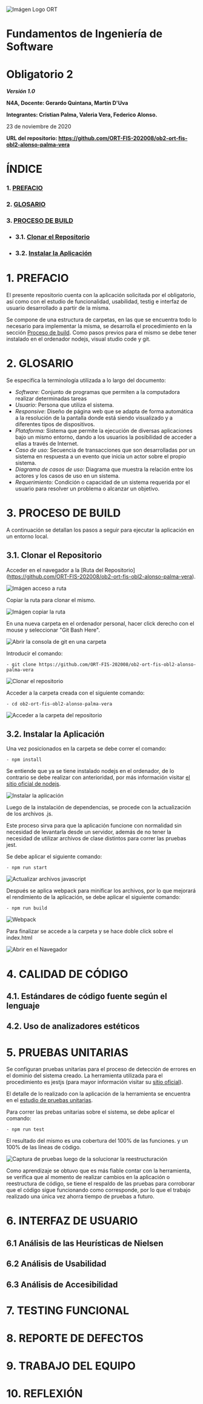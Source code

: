 ![Imágen Logo ORT](assets/logoort.png)

# Fundamentos de Ingeniería de Software
# Obligatorio 2
___Versión 1.0___

**N4A, Docente: Gerardo Quintana, Martín D'Uva**

**Integrantes: Cristian Palma, Valeria Vera, Federico Alonso.**

23 de noviembre de 2020

**URL del repositorio: https://github.com/ORT-FIS-202008/ob2-ort-fis-obl2-alonso-palma-vera**

# ÍNDICE

### 1. [PREFACIO](#I1)
### 2. [GLOSARIO](#I2)
### 3. [PROCESO DE BUILD](#I3)
- ### 3.1. [Clonar el Repositorio](#I31)
- ### 3.2. [Instalar la Aplicación](#I32)

# 1. PREFACIO <a name="I1"></a>

El presente repositorio cuenta con la aplicación solicitada por el obligatorio, así como con el estudio de funcionalidad, usabilidad, testig e interfaz de usuario desarrollado a partir de la misma.

Se compone de una estructura de carpetas, en las que se encuentra todo lo necesario para implementar la misma, se desarrolla el procedimiento en la sección [Proceso de build](#I3). Como pasos previos para el mismo se debe tener instalado en el ordenador nodejs, visual studio code y git.

# 2. GLOSARIO <a name="I2"></a>

Se especifíca la terminología utilizada a lo largo del documento:

- *Software:* Conjunto de programas que permiten a la computadora realizar determinadas tareas
- *Usuario*: Persona que utiliza el sistema.
- *Responsive*: Diseño de página web que se adapta de forma automática a la resolución de la pantalla donde está siendo visualizado y a diferentes tipos de dispositivos.
- *Plataforma:* Sistema que permite la ejecución de diversas aplicaciones bajo un mismo entorno, dando a los usuarios la posibilidad de acceder a ellas a través de Internet.
- *Caso de uso:* Secuencia de transacciones que son desarrolladas por un sistema en respuesta a un evento que inicia un actor sobre el propio sistema.
- *Diagrama de casos de uso:* Diagrama que muestra la relación entre los actores y los casos de uso en un sistema.
- *Requerimiento:* Condición o capacidad de un sistema requerida por el usuario para resolver un problema o alcanzar un objetivo.

# 3. PROCESO DE BUILD <a name="I3"></a>

A continuación se detallan los pasos a seguir para ejecutar la aplicación en un entorno local.

## 3.1. Clonar el Repositorio <a name="I31"></a>

Acceder en el navegador a la [Ruta del Repositorio] (https://github.com/ORT-FIS-202008/ob2-ort-fis-obl2-alonso-palma-vera).

![Imágen acceso a ruta](assets/build1.png)

Copiar la ruta para clonar el mismo.

![Imágen copiar la ruta](assets/build2.png)

En una nueva carpeta en el ordenador personal, hacer click derecho con el mouse y seleccionar "Git Bash Here".

![Abrir la consola de git en una carpeta](assets/build3.png)

Introducir el comando:

    - git clone https://github.com/ORT-FIS-202008/ob2-ort-fis-obl2-alonso-palma-vera

![Clonar el repositorio](assets/build4.png)

Acceder a la carpeta creada con el siguiente comando:

    - cd ob2-ort-fis-obl2-alonso-palma-vera

![Acceder a la carpeta del repositorio](assets/build5.png)

## 3.2. Instalar la Aplicación <a name="I32"></a>

Una vez posicionados en la carpeta se debe correr el comando:

    - npm install

Se entiende que ya se tiene instalado nodejs en el ordenador, de lo contrario se debe realizar con anterioridad, por más información visitar [el sitio oficial de nodejs](https://nodejs.org/es/).

![Instalar la aplicación](assets/build6.png)

Luego de la instalación de dependencias, se procede con la actualización de los archivos .js. 

Este proceso sirva para que la aplicación funcione con normalidad sin necesidad de levantarla desde un servidor, además de no tener la necesidad de utilizar archivos de clase distintos para correr las pruebas jest. 

Se debe aplicar el siguiente comando:

    - npm run start

![Actualizar archivos javascript](assets/build7.png)

Después se aplica webpack para minificar los archivos, por lo que mejorará el rendimiento de la aplicación, se debe aplicar el siguiente comando:

    - npm run build

![Webpack](assets/build8.png)

Para finalizar se accede a la carpeta y se hace doble click sobre el index.html

![Abrir en el Navegador](assets/build9.png)

# 4. CALIDAD DE CÓDIGO

## 4.1. Estándares de código fuente según el lenguaje

## 4.2. Uso de analizadores estéticos

# 5. PRUEBAS UNITARIAS

Se configuran pruebas unitarias para el proceso de detección de errores en el dominio del sistema creado. La herramienta utilizada para el procedimiento es jestjs (para mayor información visitar su [sitio oficial](https://jestjs.io/)).

El detalle de lo realizado con la aplicación de la herramienta se encuentra en el [estudio de pruebas unitarias](src/tests/README.md).

Para correr las prebas unitarias sobre el sistema, se debe aplicar el comando:

    - npm run test

El resultado del mismo es una cobertura del 100% de las funciones. y un 100% de las líneas de código.

![Captura de pruebas luego de la solucionar la reestructuración](src/tests/assets/pruebas3.png)

Como aprendizaje se obtuvo que es más fiable contar con la herramienta, se verifica que al momento de realizar cambios en la aplicación o reestructura de código, se tiene el respaldo de las pruebas para corroborar que el código sigue funcionando como corresponde, por lo que el trabajo realizado una única vez ahorra tiempo de pruebas a futuro.

# 6. INTERFAZ DE USUARIO

## 6.1 Análisis de las Heurísticas de Nielsen

## 6.2 Análisis de Usabilidad

## 6.3 Análisis de Accesibilidad

# 7. TESTING FUNCIONAL

# 8. REPORTE DE DEFECTOS

# 9. TRABAJO DEL EQUIPO

# 10. REFLEXIÓN